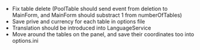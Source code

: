 - Fix table delete (PoolTable should send event from deletion to MainForm, and MainForm should substract 1 from numberOfTables)
- Save prive and currency for each table in options file
- Translation should be introduced into LanguageService
- Move around the tables on the panel, and save their coordinates too into options.ini
